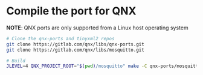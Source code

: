 # Compile the port for QNX

**NOTE**: QNX ports are only supported from a Linux host operating system

```bash
# Clone the qnx-ports and tinyxml2 repos
git clone https://gitlab.com/qnx/libs/qnx-ports.git
git clone https://gitlab.com/qnx/libs/mosquitto.git

# Build
JLEVEL=4 QNX_PROJECT_ROOT="$(pwd)/mosquitto" make -C qnx-ports/mosquitto install
```
